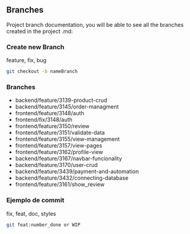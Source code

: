 ## Branches
Project branch documentation, you will be able to see all the branches created in the project .md:
### Create new Branch
feature, fix, bug
```bash 
git checkout -b nameBranch
```
### Branches
- backend/feature/3139-product-crud
- backend/feature/3145/order-managment
- frontend/feature/3148/auth
- frontend/fix/3148/auth
- frontend/feature/3150/review
- frontend/feature/3151/validate-data
- frontend/feature/3155/view-management
- frontend/feature/3157/view-pages
- frontend/feature/3162/profile-view
- backend/feature/3167/navbar-funcionality
- backend/feature/3170/user-crud
- backend/feature/3439/payment-and-automation
- backend/feature/3432/connecting-database
- frontend/feature/3161/show_review

### Ejemplo de commit 

fix, feat, doc, styles
```bash 
git feat:number_done or WIP
```
